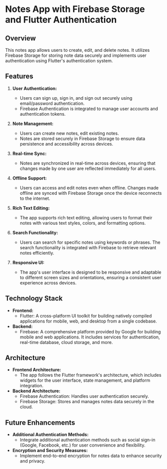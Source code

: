 # Notes App with Firebase Storage and Flutter Authentication

## Overview
This notes app allows users to create, edit, and delete notes. It utilizes Firebase Storage for storing note data securely and implements user authentication using Flutter's authentication system.

## Features
1. **User Authentication:**
   - Users can sign up, sign in, and sign out securely using email/password authentication.
   - Firebase Authentication is integrated to manage user accounts and authentication tokens.

2. **Note Management:**
   - Users can create new notes, edit existing notes.
   - Notes are stored securely in Firebase Storage to ensure data persistence and accessibility across devices.

3. **Real-time Sync:**
   - Notes are synchronized in real-time across devices, ensuring that changes made by one user are reflected immediately for all users.

4. **Offline Support:**
   - Users can access and edit notes even when offline. Changes made offline are synced with Firebase Storage once the device reconnects to the internet.

5. **Rich Text Editing:**
   - The app supports rich text editing, allowing users to format their notes with various text styles, colors, and formatting options.

6. **Search Functionality:**
   - Users can search for specific notes using keywords or phrases. The search functionality is integrated with Firebase to retrieve relevant notes efficiently.

7. **Responsive UI:**
   - The app's user interface is designed to be responsive and adaptable to different screen sizes and orientations, ensuring a consistent user experience across devices.

## Technology Stack
- **Frontend:**
  - Flutter: A cross-platform UI toolkit for building natively compiled applications for mobile, web, and desktop from a single codebase.
- **Backend:**
  - Firebase: A comprehensive platform provided by Google for building mobile and web applications. It includes services for authentication, real-time database, cloud storage, and more.

## Architecture
- **Frontend Architecture:**
  - The app follows the Flutter framework's architecture, which includes widgets for the user interface, state management, and platform integration.
- **Backend Architecture:**
  - Firebase Authentication: Handles user authentication securely.
  - Firebase Storage: Stores and manages notes data securely in the cloud.

## Future Enhancements
- **Additional Authentication Methods:**
  - Integrate additional authentication methods such as social sign-in (Google, Facebook, etc.) for user convenience and flexibility.
- **Encryption and Security Measures:**
  - Implement end-to-end encryption for notes data to enhance security and privacy.

